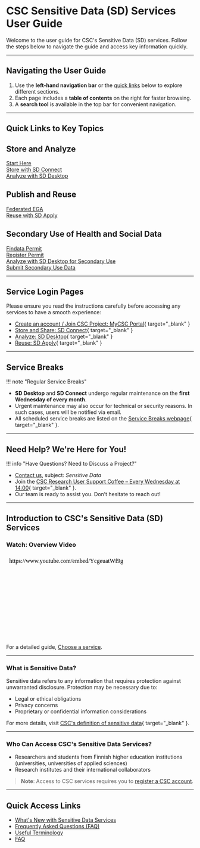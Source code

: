 # CSC Sensitive Data (SD) Services User Guide

Welcome to the user guide for CSC's Sensitive Data (SD) services. Follow the steps below to navigate the guide and access key information quickly.

---

## Navigating the User Guide

1. Use the **left-hand navigation bar** or the [quick links](#quick-links) below to explore different sections.
2. Each page includes a **table of contents** on the right for faster browsing.
3. A **search tool** is available in the top bar for convenient navigation.

---

## Quick Links to Key Topics

<div class="quick-links-container">
  <div class="quick-links-topic">
    <span class="quick-links-title"><h2>Store and Analyze</h2></span>
    <div class="quick-links-item">
      <a class="quick-link" target="_self" href="sd-access/">Start Here</a>
    </div>
    <div class="quick-links-item">
      <a class="quick-link" target="_self" href="sd_connect/">Store with SD Connect</a>
    </div>
    <div class="quick-links-item">
      <a class="quick-link" target="_self" href="sd_desktop/">Analyze with SD Desktop</a>
    </div>
  </div>
  
  <div class="quick-links-topic">
    <span class="quick-links-title"><h2>Publish and Reuse</h2></span>
    <div class="quick-links-item">
      <a class="quick-link" target="_self" href="federatedega/">Federated EGA</a>
    </div>
    <div class="quick-links-item">
      <a class="quick-link" target="_self" href="sd-apply/">Reuse with SD Apply</a>
    </div>
  </div>
  
  <div class="quick-links-topic">
    <span class="quick-links-title"><h2>Secondary Use of Health and Social Data</h2></span>
    <div class="quick-links-item">
      <a class="quick-link" target="_self" href="findata-permit/">Findata Permit</a>
    </div>
    <div class="quick-links-item">
      <a class="quick-link" target="_self" href="single-register-permit/">Register Permit</a>
    </div>
    <div class="quick-links-item">
      <a class="quick-link" target="_self" href="sd-desktop-audited/">Analyze with SD Desktop for Secondary Use</a>
    </div>
    <div class="quick-links-item">
      <a class="quick-link" target="_self" href="single-register-submission/">Submit Secondary Use Data</a>
    </div>
  </div>
</div>

---

## Service Login Pages

Please ensure you read the instructions carefully before accessing any services to have a smooth experience:

- [Create an account / Join CSC Project: MyCSC Portal](https://my.csc.fi/welcome){ target="_blank" }
- [Store and Share: SD Connect](https://sd-connect.csc.fi/){ target="_blank" }
- [Analyze: SD Desktop](https://sd-desktop.csc.fi){ target="_blank" }
- [Reuse: SD Apply](https://sd-apply.csc.fi/){ target="_blank" }

---

## Service Breaks

!!! note "Regular Service Breaks"

- **SD Desktop** and **SD Connect** undergo regular maintenance on the **first Wednesday of every month**.
- Urgent maintenance may also occur for technical or security reasons. In such cases, users will be notified via email.
- All scheduled service breaks are listed on the [Service Breaks webpage](https://research.csc.fi/service-breaks){ target="_blank" }.

---

## Need Help? We're Here for You!

!!! info "Have Questions? Need to Discuss a Project?"

- [Contact us](../../support/contact.md), subject: *Sensitive Data*
- Join the [CSC Research User Support Coffee – Every Wednesday at 14:00](https://ssl.eventilla.com/usersupportcoffee){ target="_blank" }.
- Our team is ready to assist you. Don’t hesitate to reach out!

---

## Introduction to CSC's Sensitive Data (SD) Services

### Watch: Overview Video
<iframe width="400" height="225" srcdoc="https://www.youtube.com/embed/YcgeuatWf9g" title="Introducing CSC Sensitive Data Services" frameborder="0" allow="accelerometer; autoplay; clipboard-write; encrypted-media; gyroscope; picture-in-picture; web-share" allowfullscreen></iframe>

For a detailed guide, [Choose a service](choose-a-service.md).

---

### What is Sensitive Data?

Sensitive data refers to any information that requires protection against unwarranted disclosure. Protection may be necessary due to:
- Legal or ethical obligations
- Privacy concerns
- Proprietary or confidential information considerations

For more details, visit [CSC's definition of sensitive data](https://research.csc.fi/definition-of-sensitive-data){ target="_blank" }.

---

### Who Can Access CSC's Sensitive Data Services?

- Researchers and students from Finnish higher education institutions (universities, universities of applied sciences)
- Research institutes and their international collaborators

> **Note**: Access to CSC services requires you to [register a CSC account](../../accounts/index.md#getting-access).

---

## Quick Access Links

- [What's New with Sensitive Data Services](../../support/wn/data-new.md)
- [Frequently Asked Questions (FAQ)](../../support/faq/)
- [Useful Terminology](sd-terminology.md)
- [FAQ](../../support/faq/)
